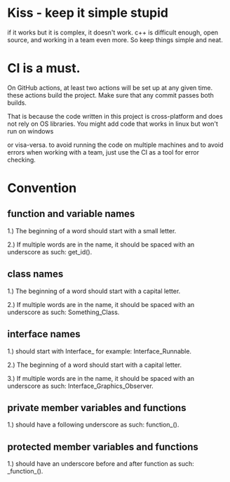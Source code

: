 <h1>Kiss - keep it simple stupid</h1>  
if it works but it is complex, it doesn't work. c++ is difficult enough, open source, and working in a team even more. So keep things simple and neat.  
  
<h1>CI is a must.</h1>
On GitHub actions, at least two actions will be set up at any given time. these actions build the project. Make sure that any commit passes both builds.  

That is because the code written in this project is cross-platform and does not rely on OS libraries. You might add code that works in linux but won't run on windows  

or visa-versa. to avoid running the code on multiple machines and to avoid errors when working with a team, just use the CI as a tool for error checking.


<h1>Convention</h1>
<h2>function and variable names </h2> 
1.) The beginning of a word should start with a small letter.   

2.) If multiple words are in the name, it should be spaced with an underscore as such: get_id(). 
  
<h2>class names</h2>  
1.) The beginning of a word should start with a capital letter.

2.) If multiple words are in the name, it should be spaced with an underscore as such: Something_Class.

<h2>interface names</h2>  
1.) should start with Interface_ for example: Interface_Runnable.

2.) The beginning of a word should start with a capital letter.

3.) If multiple words are in the name, it should be spaced with an underscore as such: Interface_Graphics_Observer.
  
  
<h2>private member variables and functions</h2>    
1.) should have a following underscore as such: function_(). 
  
<h2>protected member variables and functions</h2>    
1.) should have an underscore before and after function as such: _function_().
